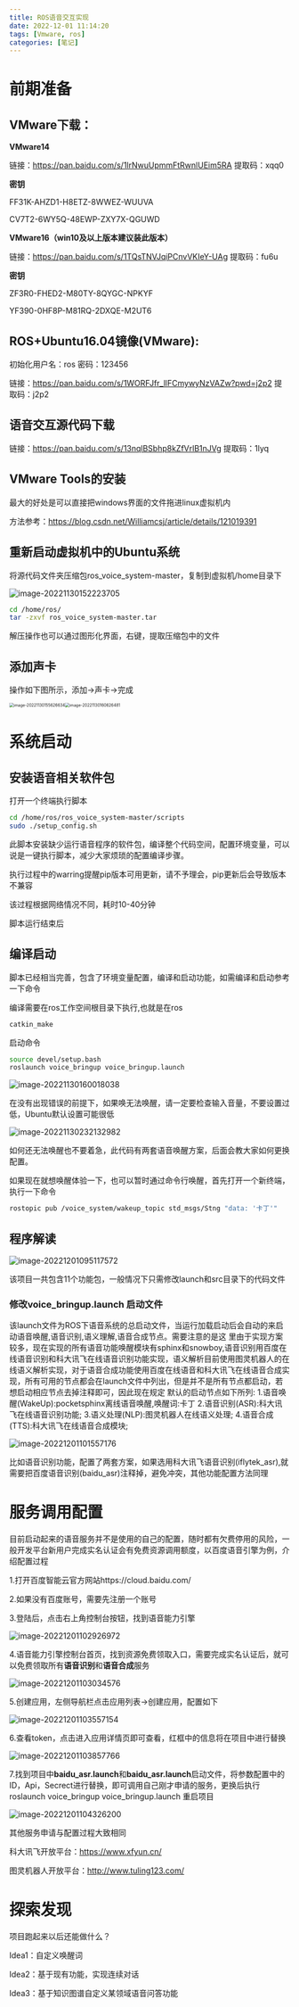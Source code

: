 ```yaml
---
title: ROS语音交互实现
date: 2022-12-01 11:14:20
tags: [Vmware, ros]
categories: [笔记]
---
```

# 前期准备

## VMware下载：

**VMware14**

链接：https://pan.baidu.com/s/1lrNwuUpmmFtRwnlUEim5RA 
提取码：xqq0

**密钥**

FF31K-AHZD1-H8ETZ-8WWEZ-WUUVA

CV7T2-6WY5Q-48EWP-ZXY7X-QGUWD

**VMware16（**win10及以上版本建议装此版本**）**

链接：https://pan.baidu.com/s/1TQsTNVJqiPCnvVKIeY-UAg 
提取码：fu6u

**密钥**

ZF3R0-FHED2-M80TY-8QYGC-NPKYF

YF390-0HF8P-M81RQ-2DXQE-M2UT6

## ROS+Ubuntu16.04镜像(VMware):

初始化用户名：ros	密码：123456

链接：https://pan.baidu.com/s/1WORFJfr_llFCmywyNzVAZw?pwd=j2p2 
提取码：j2p2 

## 语音交互源代码下载

链接：https://pan.baidu.com/s/13nqlBSbhp8kZfVrlB1nJVg 
提取码：1lyq

## VMware Tools的安装

最大的好处是可以直接把windows界面的文件拖进linux虚拟机内

方法参考：https://blog.csdn.net/Williamcsj/article/details/121019391

## 重新启动虚拟机中的Ubuntu系统

将源代码文件夹压缩包ros_voice_system-master，复制到虚拟机/home目录下

![image-20221130152223705](https://gwzone.oss-cn-beijing.aliyuncs.com/typora-user-images/image-20221130152223705.png)

```bash
cd /home/ros/
tar -zxvf ros_voice_system-master.tar
```

解压操作也可以通过图形化界面，右键，提取压缩包中的文件

## 添加声卡

操作如下图所示，添加->声卡->完成

<img src="https://gwzone.oss-cn-beijing.aliyuncs.com/typora-user-images/image-20221130155626634.png" alt="image-20221130155626634" style="zoom: 50%;" /><img src="https://gwzone.oss-cn-beijing.aliyuncs.com/typora-user-images/image-20221130160626481.png" alt="image-20221130160626481" style="zoom: 50%;" />

# 系统启动

## 安装语音相关软件包

打开一个终端执行脚本

```bash
cd /home/ros/ros_voice_system-master/scripts
sudo ./setup_config.sh
```

此脚本安装缺少运行语音程序的软件包，编译整个代码空间，配置环境变量，可以说是一键执行脚本，减少大家烦琐的配置编译步骤。

执行过程中的warring提醒pip版本可用更新，请不予理会，pip更新后会导致版本不兼容

该过程根据网络情况不同，耗时10-40分钟

脚本运行结束后

## 编译启动

脚本已经相当完善，包含了环境变量配置，编译和启动功能，如需编译和启动参考一下命令

编译需要在ros工作空间根目录下执行,也就是在ros

```bash
catkin_make
```

启动命令

```bash
source devel/setup.bash
roslaunch voice_bringup voice_bringup.launch 
```



![image-20221130160018038](https://gwzone.oss-cn-beijing.aliyuncs.com/typora-user-images/image-20221130160018038.png)

在没有出现错误的前提下，如果唤无法唤醒，请一定要检查输入音量，不要设置过低，Ubuntu默认设置可能很低

![image-20221130232132982](https://gwzone.oss-cn-beijing.aliyuncs.com/typora-user-images/image-20221130232132982.png)

如何还无法唤醒也不要着急，此代码有两套语音唤醒方案，后面会教大家如何更换配置。

如果现在就想唤醒体验一下，也可以暂时通过命令行唤醒，首先打开一个新终端，执行一下命令

```bash
rostopic pub /voice_system/wakeup_topic std_msgs/Stng "data: '卡丁'"
```

## 程序解读

![image-20221201095117572](https://gwzone.oss-cn-beijing.aliyuncs.com/typora-user-images/image-20221201095117572.png)

该项目一共包含11个功能包，一般情况下只需修改launch和src目录下的代码文件

### 修改voice_bringup.launch 启动文件

该launch文件为ROS下语音系统的总启动文件，当运行加载启动后会自动的来启动语音唤醒,语音识别,语义理解,语音合成节点。需要注意的是这  里由于实现方案较多，现在实现的所有语音功能唤醒模块有sphinx和snowboy,语音识别用百度在线语音识别和科大讯飞在线语音识别功能实现，语义解析目前使用图灵机器人的在线语义解析实现，对于语音合成功能使用百度在线语音和科大讯飞在线语音合成实现，所有可用的节点都会在launch文件中列出，但是并不是所有节点都启动，若想启动相应节点去掉注释即可，因此现在规定 默认的启动节点如下所列:
  1.语音唤醒(WakeUp):pocketsphinx离线语音唤醒,唤醒词:卡丁
  2.语音识别(ASR):科大讯飞在线语音识别功能;
  3.语义处理(NLP):图灵机器人在线语义处理;
  4.语音合成(TTS):科大讯飞在线语音合成模块;

![image-20221201101557176](https://gwzone.oss-cn-beijing.aliyuncs.com/typora-user-images/image-20221201101557176.png)



比如语音识别功能，配置了两套方案，如果选用科大讯飞语音识别(iflytek_asr),就需要把百度语音识别(baidu_asr)注释掉，避免冲突，其他功能配置方法同理

# 服务调用配置

目前启动起来的语音服务并不是使用的自己的配置，随时都有欠费停用的风险，一般开发平台新用户完成实名认证会有免费资源调用额度，以百度语音引擎为例，介绍配置过程

1.打开百度智能云官方网站https://cloud.baidu.com/

2.如果没有百度账号，需要先注册一个账号

3.登陆后，点击右上角控制台按钮，找到语音能力引擎

![image-20221201102926972](https://gwzone.oss-cn-beijing.aliyuncs.com/typora-user-images/image-20221201102926972.png)

4.语音能力引擎控制台首页，找到资源免费领取入口，需要完成实名认证后，就可以免费领取所有**语音识别**和**语音合成**服务

![image-20221201103034576](https://gwzone.oss-cn-beijing.aliyuncs.com/typora-user-images/image-20221201103034576.png)

5.创建应用，左侧导航栏点击应用列表->创建应用，配置如下

![image-20221201103557154](https://gwzone.oss-cn-beijing.aliyuncs.com/typora-user-images/image-20221201103557154.png)

6.查看token，点击进入应用详情页即可查看，红框中的信息将在项目中进行替换

![image-20221201103857766](https://gwzone.oss-cn-beijing.aliyuncs.com/typora-user-images/image-20221201103857766.png)



7.找到项目中**baidu_asr.launch**和**baidu_asr.launch**启动文件，将参数配置中的ID，Api，Secrect进行替换，即可调用自己刚才申请的服务，更换后执行roslaunch voice_bringup voice_bringup.launch 重启项目

![image-20221201104326200](https://gwzone.oss-cn-beijing.aliyuncs.com/typora-user-images/image-20221201104326200.png)

其他服务申请与配置过程大致相同

科大讯飞开放平台：https://www.xfyun.cn/

图灵机器人开放平台：http://www.tuling123.com/

# 探索发现

项目跑起来以后还能做什么？

Idea1：自定义唤醒词

Idea2：基于现有功能，实现连续对话

Idea3：基于知识图谱自定义某领域语音问答功能


